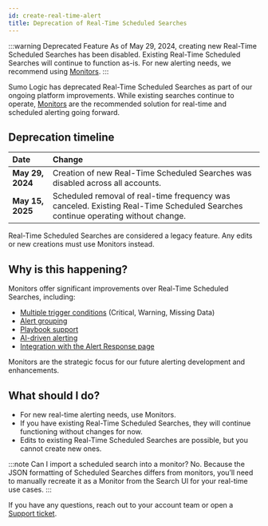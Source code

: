 ```yaml
---
id: create-real-time-alert
title: Deprecation of Real-Time Scheduled Searches
---
```


<head>
 <meta name="robots" content="noindex" />
</head>

:::warning Deprecated Feature
As of May 29, 2024, creating new Real-Time Scheduled Searches has been disabled. Existing Real-Time Scheduled Searches will continue to function as-is. For new alerting needs, we recommend using [Monitors](/docs/alerts/monitors/overview).
:::

Sumo Logic has deprecated Real-Time Scheduled Searches as part of our ongoing platform improvements. While existing searches continue to operate, [Monitors](/docs/alerts/monitors/overview) are the recommended solution for real-time and scheduled alerting going forward.

## Deprecation timeline

| Date | Change |
|:-----|:-------|
| **May 29, 2024** | Creation of new Real-Time Scheduled Searches was disabled across all accounts. |
| **May 15, 2025** | Scheduled removal of real-time frequency was canceled. Existing Real-Time Scheduled Searches continue operating without change. |

Real-Time Scheduled Searches are considered a legacy feature. Any edits or new creations must use Monitors instead.

## Why is this happening?

Monitors offer significant improvements over Real-Time Scheduled Searches, including:

* [Multiple trigger conditions](/docs/alerts/monitors/create-monitor/#step-1-set-trigger-conditions) (Critical, Warning, Missing Data)
* [Alert grouping](/docs/alerts/monitors/alert-grouping/)
* [Playbook support](/docs/alerts/monitors/alert-response/#alert-details)
* [AI-driven alerting](/release-notes-service/2024/12/31/#march-12-2024-alerts)
* [Integration with the Alert Response page](/docs/alerts/monitors/alert-response/)

Monitors are the strategic focus for our future alerting development and enhancements.

## What should I do?

* For new real-time alerting needs, use Monitors.
* If you have existing Real-Time Scheduled Searches, they will continue functioning without changes for now.
* Edits to existing Real-Time Scheduled Searches are possible, but you cannot create new ones.

:::note Can I import a scheduled search into a monitor?
No. Because the JSON formatting of Scheduled Searches differs from monitors, you’ll need to manually recreate it as a Monitor from the Search UI for your real-time use cases.
:::

If you have any questions, reach out to your account team or open a [Support ticket](https://support.sumologic.com/support/s/).
